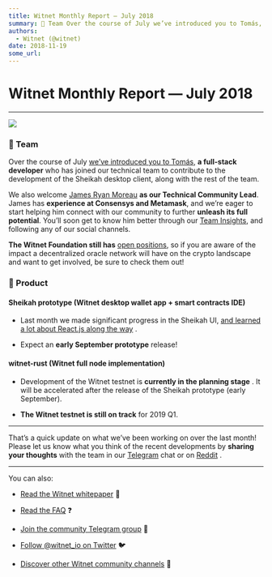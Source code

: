 ```yaml
---
title: Witnet Monthly Report — July 2018
summary: 💜 Team Over the course of July we’ve introduced you to Tomás, a full-stack developer who has joined our technical team to contribute to the development of the Sheikah desktop client, along with the rest of the team. We also welcome James Ryan Moreau as our Technical Community Lead. James has experience at Consensys and Metamask, and we’re eager to start helping him connect with our community to further unleash its full potential. You’ll soon get to know him better through our Team Insights, and
authors:
  - Witnet (@witnet)
date: 2018-11-19
some_url: 
---
```


# Witnet Monthly Report — July 2018



----


![](https://cdn-images-1.medium.com/max/2000/0*Ox1o_NziP0oE-L7H)

 
### 💜 Team
Over the course of July 
[we’ve introduced you to Tomás](https://medium.com/witnet/team-insights-tom%C3%A1s-full-stack-developer-49dd5bf91ca2), **a full-stack developer** who has joined our technical team to contribute to the development of the Sheikah desktop client, along with the rest of the team.

We also welcome [James Ryan Moreau](https://twitter.com/jrmoreau) **as our Technical Community Lead**. James has 
**experience at Consensys and Metamask**, and we’re eager to start helping him connect with our community to further **unleash its full potential**. You’ll soon get to know him better through our [Team Insights](https://medium.com/witnet/tagged/team), and following any of our social channels.
 
**The Witnet Foundation still has** [open positions](https://angel.co/witnet-foundation-1/jobs), so if you are aware of the impact a decentralized oracle network will have on the crypto landscape and want to get involved, be sure to check them out!

### 🔧 Product

#### Sheikah prototype (Witnet desktop wallet app + smart contracts IDE)



 * Last month we made significant progress in the Sheikah UI, [and learned a lot about React.js along the way](https://medium.com/@aesedepece/witnets-dev-team-take-on-how-react-redux-routers-should-be-used-best-37bc0ce05dc) .



 * Expect an **early September prototype** release!

#### witnet-rust (Witnet full node implementation)



 * Development of the Witnet testnet is **currently in the planning stage** . It will be accelerated after the release of the Sheikah prototype (early September).

 *  **The Witnet testnet is still on track** for 2019 Q1.

----

That’s a quick update on what we’ve been working on over the last month! Please let us know what you think of the recent developments by 
**sharing your thoughts**
 with the team in our 
[Telegram](https://t.me/witnetio)
 chat or on 
[Reddit](https://reddit.com/r/witnet)
 .

----

You can also:



 *  [Read the Witnet whitepaper](https://witnet.io/static/witnet-whitepaper.pdf) 📃

 *  [Read the FAQ](https://witnet.io/#/faq) ❓

 *  [Join the community Telegram group](https://t.me/witnetio) 💬

 *  [Follow @witnet_io on Twitter](https://twitter.com/witnet_io) 🐦

 *  [Discover other Witnet community channels](https://witnet.io/#/contact) 👥

